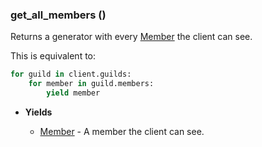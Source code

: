 ### get_all_members () [](https://discordpy.readthedocs.io/en/v1.7.3/api.html#discord.Client.get_all_members)

Returns a generator with every [Member](discord/Discord%20Models/MEmber/Member) the client can see.

This is equivalent to:

```python
for guild in client.guilds:
    for member in guild.members:
        yield member
```

- **Yields**

	- [Member](discord/Discord%20Models/MEmber/Member) - A member the client can see.

